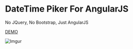 DateTime Piker For AngularJS
============================

No JQuery, No Bootstrap, Just AngularJS

[DEMO](https://rawgit.com/allenhwkim/angularjs-datetime-picker/master/index.html)

![Imgur](http://i.imgur.com/UJfYMN6.png?1)
